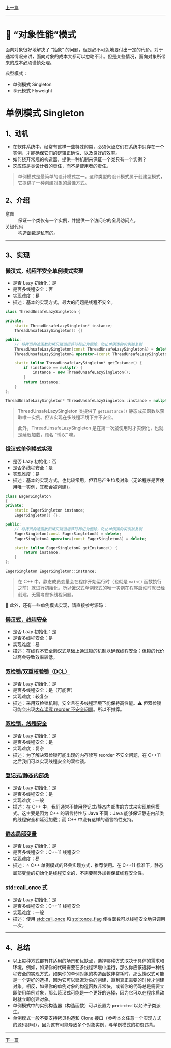 [上一篇](../Builder%20Pattern/README.md)

---

# 💠 “对象性能”模式

面向对象很好地解决了 “抽象” 的问题，但是必不可免地要付出一定的代价。对于通常情况来讲，面向对象的成本大都可以忽略不计。但是某些情况，面向对象所带来的成本必须谨慎处理。

典型模式：
* 单例模式 Singleton
* 享元模式 Flyweight

# 单例模式 Singleton

## 1、动机

* 在软件系统中，经常有这样一些特殊的类，必须保证它们在系统中只存在一个实例，才能确保它们的逻辑正确性、以及良好的效率。
* 如何绕开常规的构造器，提供一种机制来保证一个类只有一个实例？
* 这应该是类设计者的责任，而不是使用者的责任。

> 单例模式是最简单的设计模式之一。这种类型的设计模式属于创建型模式，它提供了一种创建对象的最佳方式。

## 2、介绍

<dl>
    <dt>意图</dt>
    <dd>保证一个类仅有一个实例，并提供一个访问它的全局访问点。</dd>
    <dt>关键代码</dt>
    <dd>构造函数是私有的。</dd>
</dl>

---

## 3、实现

### 懒汉式，线程不安全单例模式实现

* 是否 Lazy 初始化：是
* 是否多线程安全：否
* 实现难度：易
* 描述：基本的实现方式，最大的问题是线程不安全。

```cpp
class ThreadUnsafeLazySingleton {

private:
	static ThreadUnsafeLazySingleton* instance;
	ThreadUnsafeLazySingleton() {}

public:
	// 将拷贝构造函数和拷贝赋值运算符标记为删除，防止单例类的实例被复制
	ThreadUnsafeLazySingleton(const ThreadUnsafeLazySingleton&) = delete;
	ThreadUnsafeLazySingleton& operator=(const ThreadUnsafeLazySingleton&) = delete;

	static inline ThreadUnsafeLazySingleton* getInstance() {
		if (instance == nullptr) {
			instance = new ThreadUnsafeLazySingleton();
		}
		return instance;
	}
};

ThreadUnsafeLazySingleton* ThreadUnsafeLazySingleton::instance = nullptr;
```

> ThreadUnsafeLazySingleton 类提供了 `getInstance()` 静态成员函数以获取唯一实例。但该实现在多线程环境下并不安全。
> 
> 此外，ThreadUnsafeLazySingleton 是在第一次被使用时才实例化，也就是延迟加载，顾名 “懒汉” 嘛。

### 饿汉式单例模式实现

* 是否 Lazy 初始化：否
* 是否多线程安全：是
* 实现难度：易
* 描述：基本的实现方式，也比较常用，但容易产生垃圾对象（无论程序是否使用唯一实例，其都会被创建）。

```cpp
class EagerSingleton
{
private:
	static EagerSingleton instance;
	EagerSingleton() {};

public:
	// 将拷贝构造函数和拷贝赋值运算符标记为删除，防止单例类的实例被复制
	EagerSingleton(const EagerSingleton&) = delete;
	EagerSingleton& operator=(const EagerSingleton&) = delete;

	static inline EagerSingleton& getInstance() {
		return instance;
	}
};

EagerSingleton EagerSingleton::instance;
```

> 在 C++ 中，静态成员变量会在程序开始运行时（也就是 `main()` 函数执行之前）就进行初始化。所以饿汉式单例模式的唯一实例在程序启动时就已经创建，无需考虑多线程问题。

💬 此外，还有一些单例模式实现，请直接参考源码：

### [懒汉式，线程安全](./ThreadSafeLazySingleton.h)

* 是否 Lazy 初始化：是
* 是否多线程安全：是
* 实现难度：易
* 描述：在[线程不安全懒汉式](#懒汉式线程不安全单例模式实现)基础上通过锁的机制以确保线程安全；但锁的代价过高会导致效率较低。

### [双检锁/双重校验锁（DCL）](./DoubleCheckedLockingSingleton.h)

* 是否 Lazy 初始化：是
* 是否多线程安全：是（可能否）
* 实现难度：较复杂
* 描述：采用双检锁机制，安全且在多线程环境下能保持高性能。⚠️ 但双检锁可能会出现[内存读写 reorder 不安全问题](https://zhuanlan.zhihu.com/p/62014096)。所以不推荐。

### [双检锁，线程安全](./ThreadSafeDoubleCheckedLockingSingleton.h)

* 是否 Lazy 初始化：是
* 是否多线程安全：是
* 实现难度：复杂
* 描述：为了解决双检锁可能出现的内存读写 reorder 不安全问题，在 C++11 之后我们可以实现线程安全的双检锁。

### [登记式/静态内部类](./StaticNestedClassSingleton.h)

* 是否 Lazy 初始化：是
* 是否多线程安全：是
* 实现难度：一般
* 描述：在 C++ 中，我们通常不使用登记式/静态内部类的方式来实现单例模式。这主要是因为 C++ 的语言特性与 Java 不同：Java 能够保证静态内部类的线程安全和延迟加载；而 C++ 中没有这样的语言特性支持。

### [静态局部变量](./StaticLocalVariableSingleton.h)

* 是否 Lazy 初始化：是
* 是否多线程安全：C++11 线程安全
* 实现难度：易
* 描述：⭐ C++ 单例模式的经典实现方式，推荐使用。在 C++11 标准下，静态局部变量的初始化是线程安全的，不需要额外加锁保证线程安全性。

### [std::call_once 式](./CallOnceSingleton.h)

* 是否 Lazy 初始化：是
* 是否多线程安全：C++11 线程安全
* 实现难度：一般
* 描述：使用 [std::call_once](https://zh.cppreference.com/w/cpp/thread/call_once) 和 [std::once_flag](https://zh.cppreference.com/w/cpp/thread/once_flag) 使得函数可以线程安全地只调用一次。

---

## 4、总结

* 以上每种方式都有其适用的场景和优缺点，选择哪种方式取决于具体的需求和环境。例如，如果你的代码需要在多线程环境中运行，那么你应该选择一种线程安全的实现方式。如果你的单例对象的构造函数非常耗时，那么懒汉式可能是一个更好的选择，因为它可以延迟对象的创建，直到真正需要的时候才创建对象。相反，如果你的单例对象的构造函数非常快，或者你的代码总是需要立即使用单例对象，那么饿汉式可能是一个更好的选择，因为它可以在程序启动时就立即创建对象。
* 单例模式中的实例构造器（构造函数）可以设置为 `protected` 以允许子类派生。
* 单例模式一般不要支持拷贝构造和 Clone 接口（参考本文任意一个实现方式的源码即可），因为这有可能导致多个对象实例，与单例模式的初衷违背。

---

[下一篇](../Flyweight%20Pattern/README.md)